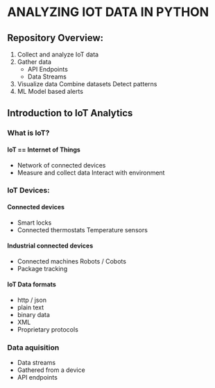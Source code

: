 # ANALYZING IOT DATA IN PYTHON
## Repository Overview:
1. Collect and analyze IoT data 
2. Gather data
    - API Endpoints
    - Data Streams 
3. Visualize data Combine datasets Detect patterns
4. ML Model based alerts

## Introduction to IoT Analytics

### What is IoT?
#### IoT == Internet of Things
- Network of connected devices
- Measure and collect data Interact with environment

### IoT Devices:
#### Connected devices
- Smart locks
- Connected thermostats Temperature sensors


#### Industrial connected devices
- Connected machines Robots / Cobots
- Package tracking




#### IoT Data formats
- http / json
- plain text
- binary data
- XML
- Proprietary protocols

### Data aquisition
- Data streams 
- Gathered from a device 
- API endpoints

